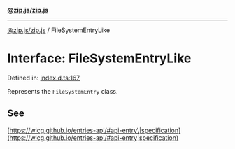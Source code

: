 [**@zip.js/zip.js**](../README.md)

***

[@zip.js/zip.js](../globals.md) / FileSystemEntryLike

# Interface: FileSystemEntryLike

Defined in: [index.d.ts:167](https://github.com/gildas-lormeau/zip.js/blob/cd8507443514e12617ac25921566eb3131bcdbff/index.d.ts#L167)

Represents the `FileSystemEntry` class.

## See

[https://wicg.github.io/entries-api/#api-entry\|specification](https://wicg.github.io/entries-api/#api-entry|specification)
